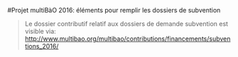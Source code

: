 #Projet multiBàO 2016: éléments pour remplir les dossiers de subvention 

> Le dossier contributif relatif aux dossiers de demande subvention est visible via: http://www.multibao.org/multibao/contributions/financements/subventions_2016/ 
